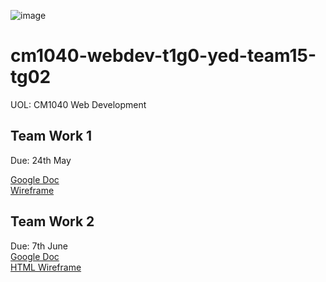 ![image](https://user-images.githubusercontent.com/40524432/120882841-23abb300-c615-11eb-985a-52edbb0b9af0.png)

# cm1040-webdev-t1g0-yed-team15-tg02
UOL: CM1040 Web Development 

## Team Work 1 
Due: 24th May  

[Google Doc](https://docs.google.com/document/d/1TM3XTzS-jHbTuv0-nfarEP0nph9dBV8fzxDv3Th5vKw/edit#)  
[Wireframe](https://docs.google.com/presentation/d/14cTKkgStyIPKaMKLdJb1eDOViRzSaX8z4GSpHdkvQBI/edit#slide=id.p)

## Team Work 2  
Due: 7th June  
[Google Doc](https://docs.google.com/document/d/1EXWfN6egSDjuYhW9hr2uy1Sgz_lzvpmf_rbCXiCqSr8/edit#heading=h.wx0m714xgbhp)  
[HTML Wireframe](https://docs.google.com/presentation/d/14cTKkgStyIPKaMKLdJb1eDOViRzSaX8z4GSpHdkvQBI/edit#slide=id.gdc2266c543_0_15)
